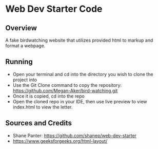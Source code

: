 # Web Dev Starter Code

## Overview

A fake birdwatching website that utilizes provided html to markup and format a webpage.

## Running 
- Open your terminal and cd into the directory you wish to clone the project into
- Use the Git Clone command to copy the repository: https://github.com/Megan-Aker/bird-watching.git
- Once it is copied, cd into the repo
- Open the cloned repo in your IDE, then use live preview to view index.html to view the letter.


## Sources and Credits
- Shane Panter: https://github.com/shanep/web-dev-starter
- https://www.geeksforgeeks.org/html-layout/

